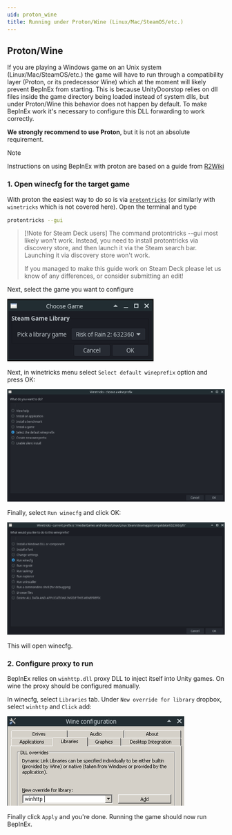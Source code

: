 ```yaml
---
uid: proton_wine
title: Running under Proton/Wine (Linux/Mac/SteamOS/etc.)
---
```


## Proton/Wine

If you are playing a Windows game on an Unix system (Linux/Mac/SteamOS/etc.) the game 
will have to run through a compatibility layer (Proton, or its predecessor Wine) which 
at the moment will likely prevent BepInEx from starting. This is because UnityDoorstop 
relies on dll files inside the game directory being loaded instead of system dlls, but
under Proton/Wine this behavior does not happen by default. To make BepInEx work it's 
necessary to configure this DLL forwarding to work correctly.

**We strongly recommend to use Proton**, but it is not an absolute requirement.

> [!NOTE]
> Instructions on using BepInEx with proton are based on a guide from 
> [R2Wiki](https://github.com/risk-of-thunder/R2Wiki/wiki/Getting-BepInEx-Console-Working-on-Linux)

### 1. Open winecfg for the target game

With proton the easiest way to do so is via 
[`protontricks`](https://github.com/Matoking/protontricks) 
(or similarly with `winetricks` which is not covered here). 
Open the terminal and type

```sh
protontricks --gui
```

> [!Note for Steam Deck users]
> The command protontricks --gui most likely won't work. Instead, you need to install protontricks via discovery store, and then launch it via the Steam search bar. Launching it via discovery store won't work.
> 
> If you managed to make this guide work on Steam Deck please let us know of any differences, or consider submitting an edit!

Next, select the game you want to configure

![Select the game from library in protontricks](images/protontricks_select.png)

Next, in winetricks menu select `Select default wineprefix` option and press OK:

![Select "Select default wineprefix" option](images/protontricks_wineprefix.png)

Finally, select `Run winecfg` and click OK:

![Select "Run winecfg" and click OK](images/protontricks_winecfg.png)

This will open winecfg.

### 2. Configure proxy to run

BepInEx relies on `winhttp.dll` proxy DLL to inject itself into Unity games. 
On wine the proxy should be configured manually.

In winecfg, select `Libraries` tab. Under `New override for library` dropbox, 
select `winhttp` and `Click` add:

![Add "winhttp" library override in winecfg Libraries tab](images/winecfg_add_lib.png)

Finally click `Apply` and you're done. Running the game should now run BepInEx.
